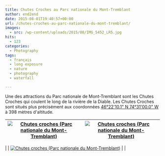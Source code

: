 ```yaml
---
title: Chutes Croches au Parc nationale du Mont-Tremblant
author: end2end
date: 2015-08-01T19:40:57+00:00
url: /chutes-croches-au-parc-nationale-du-mont-tremblant/
images:
  - src: /wp-content/uploads/2015/08/IMG_5452_LR5.jpg
hits:
  - 123
categories:
  - Photography
tags:
  - français
  - long exposure
  - nature
  - photography
  - waterfall

---
```


Une des attractions du Parc nationale de Mont-Tremblant sont les Chutes Croches qui coulent le long de la rivière de la Diable. Les Chutes Croches sont situés plus précisément aux coordonnées [46°22'10.1" N 74°31'00.0" W](https://www.google.ca/maps/place/46%C2%B022%2710.1%22N+74%C2%B031%2700.0%22W/@46.3694722,-74.5166667,15.28z/data=!4m2!3m1!1s0x0:0x0) à 398 mètres d'altitude.

| [![Chutes croches (Parc nationale du Mont-Tremblant)](/wp-content/uploads/2015/08/IMG_5429_e2ez-672x448.jpg)](https://www.flickr.com/photos/154618444@N05/37345441010/in/album-72157686882832251/ "Chutes croches (Parc nationale du Mont-Tremblant)") | [![Chutes croches (Parc nationale du Mont-Tremblant)](/wp-content/uploads/2015/08/IMG_5438_e2ez-672x448.jpg)](https://www.flickr.com/photos/154618444@N05/37345438960/in/album-72157686882832251/ "Chutes croches (Parc nationale du Mont-Tremblant)") |
|---|---|
|
| [![Chutes croches (Parc nationale du Mont-Tremblant)](/wp-content/uploads/2015/08/IMG_5439_e2ez-672x448.jpg)](https://www.flickr.com/photos/154618444@N05/37345436960/in/album-72157686882832251/ "Chutes croches (Parc nationale du Mont-Tremblant)") |  |